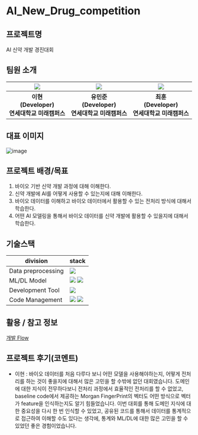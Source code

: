 # AI_New_Drug_competition

## 프로젝트명
AI 신약 개발 경진대회

## 팀원 소개

| ![](https://github.com/LEE-Hyeon0771.png) | ![](https://github.com/joon56.png) | ![](https://github.com/hoon10.png) |
| :--------------------------------------: | :--------------------------------------: | :--------------------------------------: |
|             **이현<br>(Developer)<br>연세대학교 미래캠퍼스**              |             **유민준<br>(Developer)<br>연세대학교 미래캠퍼스**              |             **최훈<br>(Developer)<br>연세대학교 미래캠퍼스**              |

## 대표 이미지
![image](https://github.com/LEE-hyeon0771/AI_New_Drug_competition/assets/84756586/f6d5146f-3f4d-4b7b-915a-781f45920c1b)

## 프로젝트 배경/목표
1. 바이오 기반 신약 개발 과정에 대해 이해한다.
2. 신약 개발에 AI를 어떻게 사용할 수 있는지에 대해 이해한다.
3. 바이오 데이터를 이해하고 바이오 데이터에서 활용할 수 있는 전처리 방식에 대해서 학습한다.
4. 어떤 AI 모델링을 통해서 바이오 데이터를 신약 개발에 활용할 수 있을지에 대해서 학습한다.


## 기술스택
| division        | stack                                                                                                                                                                                                                                                                                                       |
| --------------- | ----------------------------------------------------------------------------------------------------------------------------------------------------------------------------------------------------------------------------------------------------------------------------------------------------------- |
| Data preprocessing      | <img src="https://img.shields.io/badge/python-1572B6?sytle=flat&logo=pythonk&logoColor=white"> |
| ML/DL Model        | <img src="https://img.shields.io/badge/RandomForest-181717?sytle=flat&logo=randomforest&logoColor=white"> <img src="https://img.shields.io/badge/GCN-181717?sytle=flat&logo=GCN&logoColor=white"> |
| Development Tool |  <img src="https://img.shields.io/badge/python-1572B6?sytle=flat&logo=pythonk&logoColor=white">|
| Code Management | <img src="https://img.shields.io/badge/git-F05032?style=flat&logo=git&logoColor=black"> <img src="https://img.shields.io/badge/github-181717?style=flat&logo=github&logoColor=black"> |

## 활용 / 참고 정보
[개발 Flow](https://www.notion.so/AI-1a45c9a103a14b2f8ea4b8151d7bec06)

## 프로젝트 후기(코멘트)
- 이현 : 바이오 데이터를 처음 다루다 보니 어떤 모델을 사용해야하는지, 어떻게 전처리를 하는 것이 좋을지에 대해서 많은 고민을 할 수밖에 없던 대회였습니다. 도메인에 대한 지식이 전무하다보니 전처리 과정에서 효율적인 전처리를 할 수 없었고, baseline code에서 제공하는 Morgan FingerPrint의 벡터도 어떤 방식으로 벡터가 feature을 인식하는지도 알기 힘들었습니다. 이번 대회를 통해 도메인 지식에 대한 중요성을 다시 한 번 인식할 수 있었고, 공유된 코드를 통해서 데이터를 통계적으로 접근하여 이해할 수도 있다는 생각에, 통계와 ML/DL에 대한 많은 고민을 할 수 있었던 좋은 경험이었습니다. 
